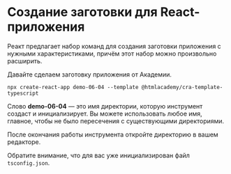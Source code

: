 # Создание заготовки для React-приложения

Реакт предлагает набор команд для создания заготовки приложения с нужными характеристиками, причём этот набор можно произвольно расширить.

Давайте сделаем заготовку приложения от Академии.

```terminal
npx create-react-app demo-06-04 --template @htmlacademy/cra-template-typescript
```

Слово **demo-06-04** — это имя директории, которую инструмент создаст и инициализирует. Вы можете использовать любое имя, главное, чтобы не было пересечения с существующими директориями.

После окончания работы инструмента откройте директорию в вашем редакторе.

Обратите внимание, что для вас уже инициализирован файл `tsconfig.json`.
